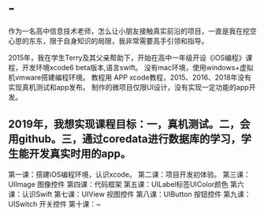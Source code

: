 # -
作为一名高中信息技术老师，怎么让小朋友接触真实前沿的项目，一直是我在挖空心思的东东，限于自身知识的局限，我非常需要高手引领和指导。

2015年，我在学生Terry及其父亲帮助下，开始在高中一年级开设《iOS编程》课程，开发环境xcode6 beta版本,语言swift。
没有mac环境，使用windows+虚拟机vmware搭建编程环境。
教程用 APP xcode教程，2015、2016、2018年没有实现真机测试和app发布。
制作的微项目仅限UI设计，没有实现一定功能的app开发。

2019年，我想实现课程目标：一，真机测试。二，会用github。三，通过coredata进行数据库的学习，学生能开发真实时用的app。
----------------------------------------------------------------------------------------------------------------------------------
第一课：搭建iOS编程环境，认识xcode。
第二课：项目开发初体验。
第三课：UIImage 图像控件
第四课：代码框架
第五课：UILabel标签UIColor颜色
第六课：认识Swift
第七课：UIView 视图控件
第八课：UIButton 按钮控件
第九课：UISwitch 开关控件
第十课：~
